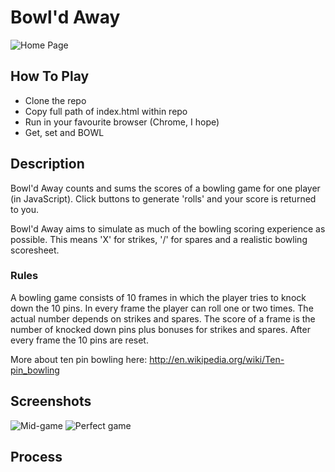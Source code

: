 
Bowl'd Away
=================

![Home Page](http://imgur.com/L2UI3dy)

## How To Play

* Clone the repo
* Copy full path of index.html within repo
* Run in your favourite browser (Chrome, I hope)
* Get, set and BOWL

## Description

Bowl'd Away counts and sums the scores of a bowling game for one player (in JavaScript). Click buttons to generate 'rolls' and your score is returned to you.

Bowl'd Away aims to simulate as much of the bowling scoring experience as possible. This means 'X' for strikes, '/' for spares and a realistic bowling scoresheet.

### Rules

A bowling game consists of 10 frames in which the player tries to knock down the 10 pins. In every frame the player can roll one or two times. The actual number depends on strikes and spares. The score of a frame is the number of knocked down pins plus bonuses for strikes and spares. After every frame the 10 pins are reset.

More about ten pin bowling here: http://en.wikipedia.org/wiki/Ten-pin_bowling


## Screenshots

![Mid-game](http://imgur.com/p2xsS7Q)
![Perfect game](http://imgur.com/zu7MCb2)

## Process
